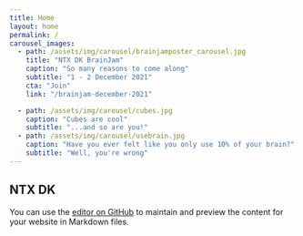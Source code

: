 ```yaml
---
title: Home
layout: home
permalink: /
carousel_images:
  - path: /assets/img/carousel/brainjamposter_carousel.jpg
    title: "NTX DK BrainJam"
    caption: "So many reasons to come along"
    subtitle: "1 - 2 December 2021"
    cta: "Join"
    link: "/brainjam-december-2021"

  - path: /assets/img/carousel/cubes.jpg
    caption: "Cubes are cool"
    subtitle: "...and so are you!"
  - path: /assets/img/carousel/usebrain.jpg
    caption: "Have you ever felt like you only use 10% of your brain?"
    subtitle: "Well, you're wrong"
---
```


## NTX DK

You can use the [editor on GitHub](https://github.com/neurotechdk/neurotechdk.github.io/edit/main/docs/index.md) to maintain and preview the content for your website in Markdown files.

